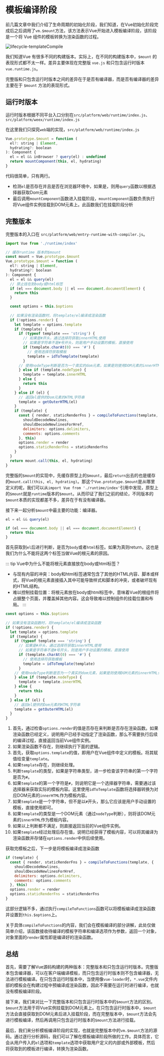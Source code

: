# 模板编译阶段

前几篇文章中我们介绍了生命周期的初始化阶段，我们知道，在Vue初始化阶段完成后之后调用了`vm.$mount`方法，该方法表示Vue开始进入模板编译阶段，该阶段是一个将 Vue 组件的模板转换为渲染函数的过程。

![lifecycle-templateCompile](@assets/vue2/lifecycle-templateComplie.png)

我们知道Vue 有很多不同的构建版本。实际上，在不同的构建版本中，`$mount` 的表现形式都不太一样。差异主要体现在完整版 `vue.js` 和只包含运行时版本 `vue.runtime.js`。

完整版和只包含运行时版本之间的差异在于是否有编译器，而是否有编译器的差异主要在于 `$mount` 方法的表现形式。

## 运行时版本

运行时版本根据不同平台入口分别在`src/platform/web/runtime/index.js`、`src/platform/weex/runtime/index.js`

在这里我们只探究`web`端的实现，`src/platform/web/runtime/index.js`

```js
Vue.prototype.$mount = function (
  el?: string | Element,
  hydrating?: boolean
): Component {
  el = el && inBrowser ? query(el) : undefined
  return mountComponent(this, el, hydrating)
}
```

代码很简单，只有两行。

- 检测`el`是否存在并且是否在浏览器环境中，如果是，则用`query`函数以根据选择器获取Dom元素
- 最后调用`mountComponent`函数进入挂载阶段，`mountComponent`函数负责执行将Vue组件实例挂载到DOM元素上。此函数我们在挂载阶段分析

## 完整版本

完整版本的入口在 `src/platform/web/entry-runtime-with-compiler.js`。

```js
import Vue from './runtime/index'

// 缓存runtime 版本的$mount
const mount = Vue.prototype.$mount
Vue.prototype.$mount = function (
  el?: string | Element,
  hydrating?: boolean
): Component {
  el = el && query(el)
  // 禁止挂在到body或html标签
  if (el === document.body || el === document.documentElement) {
    return this
  }

  const options = this.$options
  
  // 如果没有渲染函数时，将template/el编译成渲染函数
  if (!options.render) {
    let template = options.template
    if (template) {
      if (typeof template === 'string') {
        // 如果是#开头，通过选择符获取innerHTML使用
        // 如果是字符串不是#号开头，则是用户手动设置的模板，直接使用
        if (template.charAt(0) === '#') {
          // 使用选择符获取模板
          template = idToTemplate(template)
        }
      // 使用nodeType判断是否为一个真实的dom元素，如果是则使用DOM元素的innerHTML作为模板
      } else if (template.nodeType) {
        template = template.innerHTML
      } else {
        return this
      }
    } else if (el) {
      // 返回el提供的Dom元素的HTML字符串
      template = getOuterHTML(el)
    }
    if (template) {
      const { render, staticRenderFns } = compileToFunctions(template, {
        shouldDecodeNewlines,
        shouldDecodeNewlinesForHref,
        delimiters: options.delimiters,
        comments: options.comments
      }, this)
      options.render = render
      options.staticRenderFns = staticRenderFns
    }
  }
  return mount.call(this, el, hydrating)
}
```

完整版的`$mount`的实现中，先缓存原型上的`$mount`，最后`return`出去的也是缓存的`mount.call(this, el, hydrating)`。那这个`Vue.prototype.$mount`是从哪里定义的呢，我们可以从`import Vue from './runtime/index'`引用中发现，原型上的`$mount`就是`runtime`版本的`$mount`。从而印证了我们之前的结论，不同版本的`$mount`本质的实现都差不多，差异在于有没有编译器。

接下来一起分析`$mount`中最主要的功能：编译器。

```js
el = el && query(el)

if (el === document.body || el === document.documentElement) {
  return this
}
```

首先获取到`el`后进行判断，是否为`body`或者`html`标签。如果为真则return，这也是我们为什么不能将这两个标签当做Vue的根元素的原因。

::: tip Vue中为什么不能将根元素直接放在body或html标签？

- 与现有内容的冲突：body和html标签通常包含了其他的HTML内容、脚本或样式，将Vue的根元素直接插入其中可能导致样式和脚本的冲突，或者破坏现有的HTML结构。
- 难以控制挂载位置：将根元素放在body或html标签中，意味着Vue的根组件将占据整个页面，并覆盖掉其他内容。这会导致难以控制组件的挂载位置和布局。
:::

```js
const options = this.$options
  
// 如果没有渲染函数时，将template/el编译成渲染函数
if (!options.render) {
  let template = options.template
  if (template) {
    if (typeof template === 'string') {
      // 如果是#开头，通过选择符获取innerHTML使用
      // 如果是字符串不是#号开头，则是用户手动设置的模板，直接使用
      if (template.charAt(0) === '#') {
        // 使用选择符获取模板
        template = idToTemplate(template)
      }
    // 使用nodeType判断是否为一个真实的dom元素，如果是则使用DOM元素的innerHTML作为模板
    } else if (template.nodeType) {
      template = template.innerHTML
    } else {
      return this
    }
  } else if (el) {
    // 返回el提供的Dom元素的HTML字符串
    template = getOuterHTML(el)
  }
}
```

1. 首先，通过检查`options.render`的值是否存在来判断是否存在渲染函数。如果渲染函数已经定义，说明用户已经手动指定了渲染函数，那么不需要执行后续的编译过程，直接返回当前Vue组件实例。
2. 如果渲染函数不存在，则继续执行下面的逻辑。
3. 首先，获取`options.template`的值，即用户在Vue组件中定义的模板。将其赋值给变量`template`。
4. 如果`template`存在，则继续处理。
5. 判断`template`的类型，如果是字符串类型，进一步检查该字符串的第一个字符是否为`#`。
6. 如果`template`的第一个字符是`#`，则说明它是一个选择器字符串，需要通过该选择器来获取实际的模板内容。这里使用`idToTemplate`函数将选择器转换为对应DOM元素的`innerHTML`作为模板内容。
7. 如果`template`是一个字符串，但不是以`#`开头，那么它应该是用户手动设置的模板，直接使用即可。
8. 如果`template`的类型是一个DOM元素（通过`nodeType`判断），则将该DOM元素的`innerHTML`作为模板内容。
9. 如果以上判断都不满足，则直接返回当前的Vue组件实例。
10. 如果`template`经过处理后存在值，说明已经获得了模板内容，可以将其编译为渲染函数并存储在`options.render`中供后续使用。

获取完模板之后，下一步是将模板编译成渲染函数

```js
if (template) {
  const { render, staticRenderFns } = compileToFunctions(template, {
    shouldDecodeNewlines,
    shouldDecodeNewlinesForHref,
    delimiters: options.delimiters,
    comments: options.comments
  }, this)
  options.render = render
  options.staticRenderFns = staticRenderFns
}
```

这部分逻辑不多，通过执行`compileToFunctions`函数可以将模板编译成渲染函数并设置到`this.$options`上。

关于具体`compileToFunctions`的内容，我们会在模板编译的部分讲解，此处仅做简单介绍，该函数接收待编译的模板字符串和编译选项作为参数，返回一个对象，对象里面的`render`属性即是编译好的渲染函数。

## 总结

首先，需要了解Vue源码构建的两种版本：完整版本和只包含运行时版本。完整版本包含编译器，可以在客户端编译模板，而只包含运行时版本则不包含编译器，无法进行模板编译。在只包含运行时版本中，当使用像`vue-loader`时，`*.vue`文件内部的模板会在构建过程中预编译成渲染函数，因此不需要在运行时进行编译，也就没有模板编译阶段。

接下来，我们来对比一下完整版本和只包含运行时版本中的`$mount`方法的区别。`$mount`方法用于将Vue实例挂载到DOM元素上。在只包含运行时版本中，`$mount`方法会直接获取到DOM元素后进入挂载阶段，而在完整版本中，`$mount`方法会先进行模板编译，然后再调用只包含运行时版本的`$mount`方法进行挂载。

最后，我们来分析模板编译阶段的实现，也就是完整版本中的`vm.$mount`方法的源码。通过逐行分析源码，我们可以了解在模板编译阶段所做的工作。具体而言，它会从用户传入的`el`选项和`template`选项中获取用户定义的内部或外部模板，然后将获取到的模板进行编译，转换为渲染函数。

